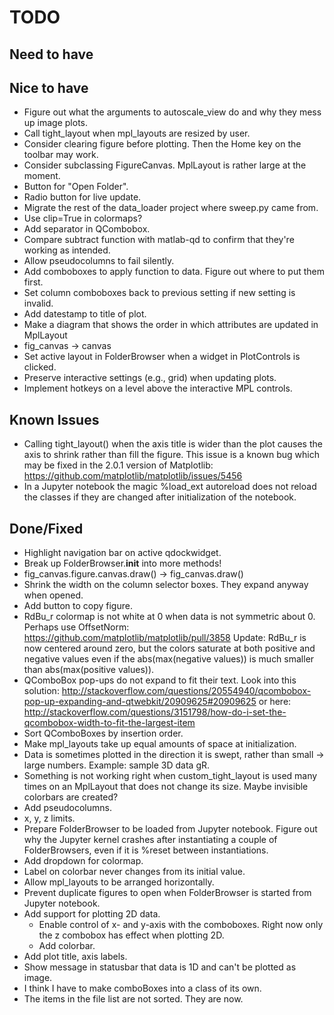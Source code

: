 TODO
====
Need to have
------------


Nice to have
------------
* Figure out what the arguments to autoscale_view do and why they mess up
  image plots.
* Call tight_layout when mpl_layouts are resized by user.
* Consider clearing figure before plotting. Then the Home key on the toolbar may work.
* Consider subclassing FigureCanvas. MplLayout is rather large at the moment.
* Button for "Open Folder".
* Radio button for live update.
* Migrate the rest of the data_loader project where sweep.py came from.
* Use clip=True in colormaps?
* Add separator in QCombobox.
* Compare subtract function with matlab-qd to confirm that they're working as
  intended.
* Allow pseudocolumns to fail silently.
* Add comboboxes to apply function to data. Figure out where to put them first.
* Set column comboboxes back to previous setting if new setting is invalid.
* Add datestamp to title of plot.
* Make a diagram that shows the order in which attributes are updated in
  MplLayout
* fig_canvas -> canvas
* Set active layout in FolderBrowser when a widget in PlotControls is clicked.
* Preserve interactive settings (e.g., grid) when updating plots.
* Implement hotkeys on a level above the interactive MPL controls.

Known Issues
------------
* Calling tight_layout() when the axis title is wider than the plot causes the
  axis to shrink rather than fill the figure. This issue is a known bug which
  may be fixed in the 2.0.1 version of Matplotlib:
  https://github.com/matplotlib/matplotlib/issues/5456
* In a Jupyter notebook the magic %load_ext autoreload does not reload the
  classes if they are changed after initialization of the notebook.


Done/Fixed
----------
* Highlight navigation bar on active qdockwidget.
* Break up FolderBrowser.__init__ into more methods!
* fig_canvas.figure.canvas.draw() -> fig_canvas.draw()
* Shrink the width on the column selector boxes. They expand anyway when
  opened.
* Add button to copy figure.
* RdBu_r colormap is not white at 0 when data is not symmetric about 0. Perhaps
  use OffsetNorm: https://github.com/matplotlib/matplotlib/pull/3858
  Update: RdBu_r is now centered around zero, but the colors saturate at both
  positive and negative values even if the abs(max(negative values)) is much
  smaller than abs(max(positive values)).
* QComboBox pop-ups do not expand to fit their text. Look into this solution:
  http://stackoverflow.com/questions/20554940/qcombobox-pop-up-expanding-and-qtwebkit/20909625#20909625
  or here:
  http://stackoverflow.com/questions/3151798/how-do-i-set-the-qcombobox-width-to-fit-the-largest-item
* Sort QComboBoxes by insertion order.
* Make mpl_layouts take up equal amounts of space at initialization.
* Data is sometimes plotted in the direction it is swept, rather than small ->
  large numbers. Example: sample 3D data gR.
* Something is not working right when custom_tight_layout is used many times on
  an MplLayout that does not change its size. Maybe invisible colorbars are
  created?
* Add pseudocolumns.
* x, y, z limits.
* Prepare FolderBrowser to be loaded from Jupyter notebook. Figure out why the
  Jupyter kernel crashes after instantiating a couple of FolderBrowsers, even
  if it is %reset between instantiations.
* Add dropdown for colormap.
* Label on colorbar never changes from its initial value.
* Allow mpl_layouts to be arranged horizontally.
* Prevent duplicate figures to open when FolderBrowser is started from
  Jupyter notebook.
* Add support for plotting 2D data.
    * Enable control of x- and y-axis with the comboboxes. Right now only
      the z combobox has effect when plotting 2D.
    * Add colorbar.
* Add plot title, axis labels.
* Show message in statusbar that data is 1D and can't be plotted as image.
* I think I have to make comboBoxes into a class of its own.
* The items in the file list are not sorted. They are now.
